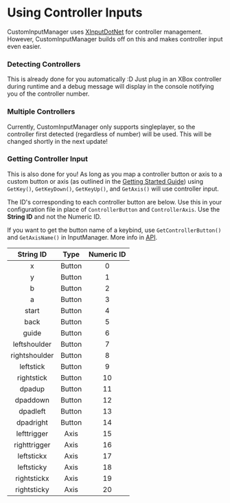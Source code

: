 # Using Controller Inputs

CustomInputManager uses [XInputDotNet](https://github.com/speps/XInputDotNet) for controller management. However, CustomInputManager builds off on this and makes controller input even easier.

### Detecting Controllers
This is already done for you automatically :D Just plug in an XBox controller during runtime and a debug message will display in the console notifying you of the controller number.

### Multiple Controllers
Currently, CustomInputManager only supports singleplayer, so the controller first detected (regardless of number) will be used. This will be changed shortly in the next update!

### Getting Controller Input
This is also done for you! As long as you map a controller button or axis to a custom button or axis (as outlined in the [Getting Started Guide](../0%20Setup/GettingStarted.md)) using `GetKey()`, `GetKeyDown()`, `GetKeyUp()`, and `GetAxis()` will use controller input.

The ID's corresponding to each controller button are below. Use this in your configuration file in place of `ControllerButton` and `ControllerAxis`. Use the **String ID** and not the Numeric ID.

If you want to get the button name of a keybind, use `GetControllerButton()` and `GetAxisName()` in InputManager. More info in [API](../0%20Setup/API.md).

| **String ID** | **Type** | **Numeric ID** |
|:-------------:|:--------:|:--------------:|
|       x       |  Button  |        0       |
|       y       |  Button  |        1       |
|       b       |  Button  |        2       |
|       a       |  Button  |        3       |
|     start     |  Button  |        4       |
|      back     |  Button  |        5       |
|     guide     |  Button  |        6       |
|  leftshoulder |  Button  |        7       |
| rightshoulder |  Button  |        8       |
|   leftstick   |  Button  |        9       |
|   rightstick  |  Button  |       10       |
|     dpadup    |  Button  |       11       |
|    dpaddown   |  Button  |       12       |
|    dpadleft   |  Button  |       13       |
|   dpadright   |  Button  |       14       |
|  lefttrigger  |   Axis   |       15       |
|  righttrigger |   Axis   |       16       |
|   leftstickx  |   Axis   |       17       |
|   leftsticky  |   Axis   |       18       |
|  rightstickx  |   Axis   |       19       |
|  rightsticky  |   Axis   |       20       |